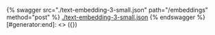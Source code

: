 [#generator:start]: <> ({ "template": "openapi" })
{% swagger src="./text-embedding-3-small.json" path="/embeddings" method="post" %}
[./text-embedding-3-small.json](./text-embedding-3-small.json)
{% endswagger %}
[#generator:end]: <> ({})
